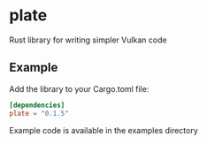 # plate

Rust library for writing simpler Vulkan code

## Example

Add the library to your Cargo.toml file:
```toml
[dependencies]
plate = "0.1.5"
```

Example code is available in the examples directory
